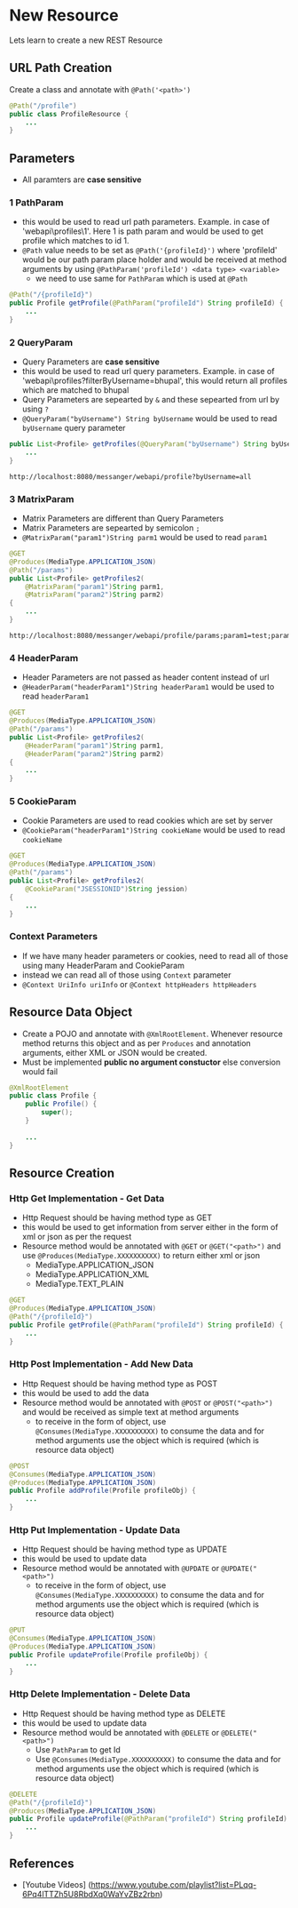 # New Resource
Lets learn to create a new REST Resource

## URL Path Creation
Create a class and annotate with `@Path('<path>')`

```java
@Path("/profile")
public class ProfileResource {
	...
}
```

## Parameters
* All paramters are **case sensitive**

### 1 PathParam
* this would be used to read url path parameters. Example. in case of 'webapi\profiles\1'.  Here 1 is path param and would be used to get profile which matches to id 1.
* `@Path` value needs to be set as `@Path('{profileId}')` where 'profileId' would be our path param place holder and would be received at method arguments by using `@PathParam('profileId') <data type> <variable>`
  * we need to use same for `PathParam` which is used at `@Path`
  
```java
@Path("/{profileId}")
public Profile getProfile(@PathParam("profileId") String profileId) {
	...
}
```
  
### 2 QueryParam
* Query Parameters are **case sensitive**
* this would be used to read url query parameters.  Example. in case of 'webapi\profiles?filterByUsername=bhupal', this would return all profiles which are matched to bhupal
* Query Parameters are sepearted by `&` and these sepearted from url by using `?`
* `@QueryParam("byUsername") String byUsername` would be used to read `byUsername` query parameter 

```java
public List<Profile> getProfiles(@QueryParam("byUsername") String byUsername) {
	...
}
```

```url
http://localhost:8080/messanger/webapi/profile?byUsername=all
```

### 3 MatrixParam
* Matrix Parameters are different than Query Parameters
* Matrix Parameters are sepearted by semicolon `;`
* `@MatrixParam("param1")String parm1` would be used to read `param1`

```java
@GET
@Produces(MediaType.APPLICATION_JSON)
@Path("/params")
public List<Profile> getProfiles2(
	@MatrixParam("param1")String parm1,
	@MatrixParam("param2")String parm2) 
{
	...
}
```

```url
http://localhost:8080/messanger/webapi/profile/params;param1=test;param1=test2
```

### 4 HeaderParam
* Header Parameters are not passed as header content instead of url
* `@HeaderParam("headerParam1")String headerParam1` would be used to read `headerParam1`

```java
@GET
@Produces(MediaType.APPLICATION_JSON)
@Path("/params")
public List<Profile> getProfiles2(
	@HeaderParam("param1")String parm1,
	@HeaderParam("param2")String parm2) 
{
	...
}
```

### 5 CookieParam
* Cookie Parameters are used to read cookies which are set by server
* `@CookieParam("headerParam1")String cookieName` would be used to read `cookieName`

```java
@GET
@Produces(MediaType.APPLICATION_JSON)
@Path("/params")
public List<Profile> getProfiles2(
	@CookieParam("JSESSIONID")String jession) 
{
	...
}
```

### Context Parameters
* If we have many header parameters or cookies, need to read all of those using many HeaderParam and CookieParam
* instead we can read all of those using `Context` parameter
* `@Context UriInfo uriInfo` or `@Context httpHeaders httpHeaders`

## Resource Data Object 
* Create a POJO and annotate with `@XmlRootElement`.  Whenever resource method returns this object and as per `Produces` and annotation arguments, either XML or JSON would be created.
* Must be implemented **public no argument constuctor** else conversion would fail

```java
@XmlRootElement
public class Profile {
	public Profile() {
		super();
	}
	
	...
}
```

## Resource Creation

### Http Get Implementation - Get Data
* Http Request should be having method type as GET
* this would be used to get information from server either in the form of xml or json as per the request
* Resource method would be annotated with `@GET` or `@GET("<path>")` and use `@Produces(MediaType.XXXXXXXXXX)` to return either xml or json
  * MediaType.APPLICATION_JSON
  * MediaType.APPLICATION_XML
  * MediaType.TEXT_PLAIN

```java
@GET
@Produces(MediaType.APPLICATION_JSON)
@Path("/{profileId}")
public Profile getProfile(@PathParam("profileId") String profileId) {
	...
}
```



### Http Post Implementation - Add New Data
* Http Request should be having method type as POST
* this would be used to add the data
* Resource method would be annotated with `@POST` or `@POST("<path>")` and would be received as simple text at method arguments
  * to receive in the form of object, use `@Consumes(MediaType.XXXXXXXXXX)` to consume the data and for method arguments use the object which is required (which is resource data object)

```java
@POST
@Consumes(MediaType.APPLICATION_JSON)
@Produces(MediaType.APPLICATION_JSON)
public Profile addProfile(Profile profileObj) {
	...
}
```
  
### Http Put Implementation - Update Data
* Http Request should be having method type as UPDATE
* this would be used to update data
* Resource method would be annotated with `@UPDATE` or `@UPDATE("<path>")` 
  * to receive in the form of object, use `@Consumes(MediaType.XXXXXXXXXX)` to consume the data and for method arguments use the object which is required (which is resource data object)

```java
@PUT
@Consumes(MediaType.APPLICATION_JSON)
@Produces(MediaType.APPLICATION_JSON)
public Profile updateProfile(Profile profileObj) {
	...
}
```

### Http Delete Implementation - Delete Data
* Http Request should be having method type as DELETE
* this would be used to update data
* Resource method would be annotated with `@DELETE` or `@DELETE("<path>")` 
  * Use `PathParam` to get Id
  * Use `@Consumes(MediaType.XXXXXXXXXX)` to consume the data and for method arguments use the object which is required (which is resource data object)

```java
@DELETE
@Path("/{profileId}")
@Produces(MediaType.APPLICATION_JSON)
public Profile updateProfile(@PathParam("profileId") String profileId) {
	...
}
```


## References
* [Youtube Videos] (https://www.youtube.com/playlist?list=PLqq-6Pq4lTTZh5U8RbdXq0WaYvZBz2rbn)